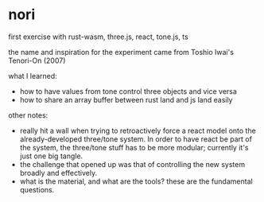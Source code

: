 # nori

first exercise with rust-wasm, three.js, react, tone.js, ts

the name and inspiration for the experiment came from Toshio Iwai's Tenori-On (2007)

what I learned:
- how to have values from tone control three objects and vice versa
- how to share an array buffer between rust land and js land easily

other notes:
- really hit a wall when trying to retroactively force a react model onto the already-developed three/tone system. In order to have react be part of the system, the three/tone stuff has to be more modular; currently it's just one big tangle.
- the challenge that opened up was that of controlling the new system broadly and effectively. 
- what is the material, and what are the tools? these are the fundamental questions.
